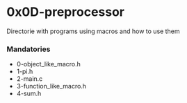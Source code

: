# 0x0D-preprocessor
Directorie with programs using macros and how to use them
### Mandatories
* 0-object_like_macro.h
* 1-pi.h
* 2-main.c
* 3-function_like_macro.h
* 4-sum.h